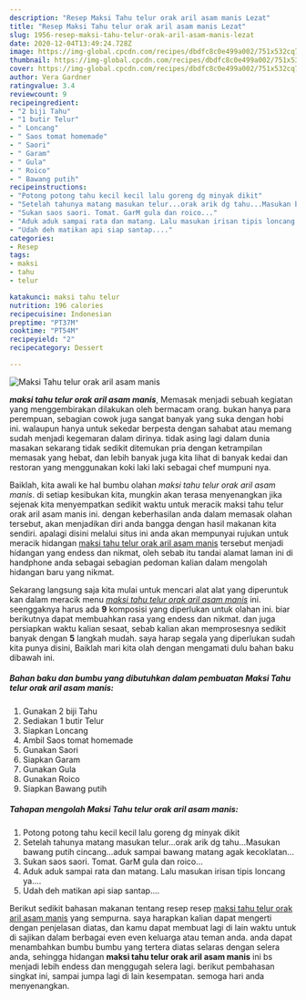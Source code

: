```yaml
---
description: "Resep Maksi Tahu telur orak aril asam manis Lezat"
title: "Resep Maksi Tahu telur orak aril asam manis Lezat"
slug: 1956-resep-maksi-tahu-telur-orak-aril-asam-manis-lezat
date: 2020-12-04T13:49:24.728Z
image: https://img-global.cpcdn.com/recipes/dbdfc8c0e499a002/751x532cq70/maksi-tahu-telur-orak-aril-asam-manis-foto-resep-utama.jpg
thumbnail: https://img-global.cpcdn.com/recipes/dbdfc8c0e499a002/751x532cq70/maksi-tahu-telur-orak-aril-asam-manis-foto-resep-utama.jpg
cover: https://img-global.cpcdn.com/recipes/dbdfc8c0e499a002/751x532cq70/maksi-tahu-telur-orak-aril-asam-manis-foto-resep-utama.jpg
author: Vera Gardner
ratingvalue: 3.4
reviewcount: 9
recipeingredient:
- "2 biji Tahu"
- "1 butir Telur"
- " Loncang"
- " Saos tomat homemade"
- " Saori"
- " Garam"
- " Gula"
- " Roico"
- " Bawang putih"
recipeinstructions:
- "Potong potong tahu kecil kecil lalu goreng dg minyak dikit"
- "Setelah tahunya matang masukan telur...orak arik dg tahu...Masukan bawang putih cincang...aduk sampai bawang matang agak kecoklatan..."
- "Sukan saos saori. Tomat. GarM gula dan roico..."
- "Aduk aduk sampai rata dan matang. Lalu masukan irisan tipis loncang ya...."
- "Udah deh matikan api siap santap...."
categories:
- Resep
tags:
- maksi
- tahu
- telur

katakunci: maksi tahu telur 
nutrition: 196 calories
recipecuisine: Indonesian
preptime: "PT37M"
cooktime: "PT54M"
recipeyield: "2"
recipecategory: Dessert

---
```



![Maksi Tahu telur orak aril asam manis](https://img-global.cpcdn.com/recipes/dbdfc8c0e499a002/751x532cq70/maksi-tahu-telur-orak-aril-asam-manis-foto-resep-utama.jpg)

<b><i>maksi tahu telur orak aril asam manis</i></b>, Memasak menjadi sebuah kegiatan yang menggembirakan dilakukan oleh bermacam orang. bukan hanya para perempuan, sebagian cowok juga sangat banyak yang suka dengan hobi ini. walaupun hanya untuk sekedar berpesta dengan sahabat atau memang sudah menjadi kegemaran dalam dirinya. tidak asing lagi dalam dunia masakan sekarang tidak sedikit ditemukan pria dengan ketrampilan memasak yang hebat, dan lebih banyak juga kita lihat di banyak kedai dan restoran yang menggunakan koki laki laki sebagai chef mumpuni nya.

Baiklah, kita awali ke hal bumbu olahan <i>maksi tahu telur orak aril asam manis</i>. di setiap kesibukan kita, mungkin akan terasa menyenangkan jika sejenak kita menyempatkan sedikit waktu untuk meracik maksi tahu telur orak aril asam manis ini. dengan keberhasilan anda dalam memasak olahan tersebut, akan menjadikan diri anda bangga dengan hasil makanan kita sendiri. apalagi disini melalui situs ini anda akan mempunyai rujukan untuk meracik hidangan <u>maksi tahu telur orak aril asam manis</u> tersebut menjadi hidangan yang endess dan nikmat, oleh sebab itu tandai alamat laman ini di handphone anda sebagai sebagian pedoman kalian dalam mengolah hidangan baru yang nikmat.




Sekarang langsung saja kita mulai untuk mencari alat alat yang diperuntuk kan dalam meracik menu <u><i>maksi tahu telur orak aril asam manis</i></u> ini. seenggaknya harus ada <b>9</b> komposisi yang diperlukan untuk olahan ini. biar berikutnya dapat membuahkan rasa yang endess dan nikmat. dan juga persiapkan waktu kalian sesaat, sebab kalian akan memprosesnya sedikit banyak dengan <b>5</b> langkah mudah. saya harap segala yang diperlukan sudah kita punya disini, Baiklah mari kita olah dengan mengamati dulu bahan baku dibawah ini.

<!--inarticleads1-->

##### Bahan baku dan bumbu yang dibutuhkan dalam pembuatan Maksi Tahu telur orak aril asam manis:

1. Gunakan 2 biji Tahu
1. Sediakan 1 butir Telur
1. Siapkan  Loncang
1. Ambil  Saos tomat homemade
1. Gunakan  Saori
1. Siapkan  Garam
1. Gunakan  Gula
1. Gunakan  Roico
1. Siapkan  Bawang putih




<!--inarticleads2-->

##### Tahapan mengolah Maksi Tahu telur orak aril asam manis:

1. Potong potong tahu kecil kecil lalu goreng dg minyak dikit
1. Setelah tahunya matang masukan telur...orak arik dg tahu...Masukan bawang putih cincang...aduk sampai bawang matang agak kecoklatan...
1. Sukan saos saori. Tomat. GarM gula dan roico...
1. Aduk aduk sampai rata dan matang. Lalu masukan irisan tipis loncang ya....
1. Udah deh matikan api siap santap....




Berikut sedikit bahasan makanan tentang resep resep <u>maksi tahu telur orak aril asam manis</u> yang sempurna. saya harapkan kalian dapat mengerti dengan penjelasan diatas, dan kamu dapat membuat lagi di lain waktu untuk di sajikan dalam berbagai even even keluarga atau teman anda. anda dapat menambahkan bumbu bumbu yang tertera diatas selaras dengan selera anda, sehingga hidangan <b>maksi tahu telur orak aril asam manis</b> ini bs menjadi lebih endess dan menggugah selera lagi. berikut pembahasan singkat ini, sampai jumpa lagi di lain kesempatan. semoga hari anda menyenangkan.
